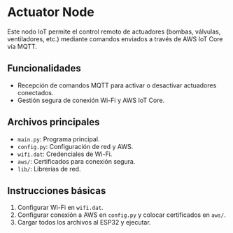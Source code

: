 # Actuator Node

Este nodo IoT permite el control remoto de actuadores (bombas, válvulas, ventiladores, etc.) mediante comandos enviados a través de AWS IoT Core vía MQTT.

## Funcionalidades
- Recepción de comandos MQTT para activar o desactivar actuadores conectados.
- Gestión segura de conexión Wi-Fi y AWS IoT Core.

## Archivos principales
- `main.py`: Programa principal.
- `config.py`: Configuración de red y AWS.
- `wifi.dat`: Credenciales de Wi-Fi.
- `aws/`: Certificados para conexión segura.
- `lib/`: Librerías de red.

## Instrucciones básicas
1. Configurar Wi-Fi en `wifi.dat`.
2. Configurar conexión a AWS en `config.py` y colocar certificados en `aws/`.
3. Cargar todos los archivos al ESP32 y ejecutar.

